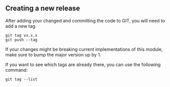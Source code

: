 ## Creating a new release
After adding your changed and committing the code to GIT, you will need to add a new tag.
```
git tag vx.x.x
git push --tag
```
If your changes might be breaking current implementations of this module, make sure to bump the major version up by 1.

If you want to see which tags are already there, you can use the following command:
```
git tag --list
```
